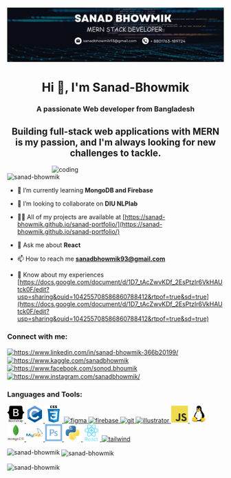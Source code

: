 ![logo](bg.gif)
<h1 align="center">Hi 👋, I'm Sanad-Bhowmik</h1>
<h3 align="center">A passionate Web developer from Bangladesh</h3>
<h2 align="center">Building full-stack web applications with MERN is my passion, and I'm always looking for new challenges to tackle.</h2>

<img align="right" alt="coding" width="400" src="https://camo.githubusercontent.com/cae12fddd9d6982901d82580bdf321d81fb299141098ca1c2d4891870827bf17/68747470733a2f2f6d69726f2e6d656469756d2e636f6d2f6d61782f313336302f302a37513379765349765f7430696f4a2d5a2e676966">

<p align="left"> <img src="https://komarev.com/ghpvc/?username=sanad-bhowmik&label=Profile%20views&color=0e75b6&style=flat" alt="sanad-bhowmik" /> </p>

- 🌱 I’m currently learning **MongoDB and Firebase**

- 👯 I’m looking to collaborate on **DIU NLPlab**

- 👨‍💻 All of my projects are available at [https://sanad-bhowmik.github.io/sanad-portfolio/](https://sanad-bhowmik.github.io/sanad-portfolio/)

- 💬 Ask me about **React**

- 📫 How to reach me **sanadbhowmik93@gmail.com**

- 📄 Know about my experiences [https://docs.google.com/document/d/1D7_tAcZwvKDf_2EsPtzlr6VkHAUtck0F/edit?usp=sharing&ouid=104255708586860788412&rtpof=true&sd=true](https://docs.google.com/document/d/1D7_tAcZwvKDf_2EsPtzlr6VkHAUtck0F/edit?usp=sharing&ouid=104255708586860788412&rtpof=true&sd=true)

<h3 align="left">Connect with me:</h3>
<p align="left">
<a href="https://linkedin.com/in/https://www.linkedin.com/in/sanad-bhowmik-366b20199/" target="blank"><img align="center" src="https://raw.githubusercontent.com/rahuldkjain/github-profile-readme-generator/master/src/images/icons/Social/linked-in-alt.svg" alt="https://www.linkedin.com/in/sanad-bhowmik-366b20199/" height="30" width="40" /></a>
<a href="https://kaggle.com/https://www.kaggle.com/sanadbhowmik" target="blank"><img align="center" src="https://raw.githubusercontent.com/rahuldkjain/github-profile-readme-generator/master/src/images/icons/Social/kaggle.svg" alt="https://www.kaggle.com/sanadbhowmik" height="30" width="40" /></a>
<a href="https://fb.com/https://www.facebook.com/sonod.bhoumik" target="blank"><img align="center" src="https://raw.githubusercontent.com/rahuldkjain/github-profile-readme-generator/master/src/images/icons/Social/facebook.svg" alt="https://www.facebook.com/sonod.bhoumik" height="30" width="40" /></a>
<a href="https://instagram.com/https://www.instagram.com/sanadbhowmik/" target="blank"><img align="center" src="https://raw.githubusercontent.com/rahuldkjain/github-profile-readme-generator/master/src/images/icons/Social/instagram.svg" alt="https://www.instagram.com/sanadbhowmik/" height="30" width="40" /></a>
</p>

<h3 align="left">Languages and Tools:</h3>
<p align="left"> <a href="https://getbootstrap.com" target="_blank" rel="noreferrer"> <img src="https://raw.githubusercontent.com/devicons/devicon/master/icons/bootstrap/bootstrap-plain-wordmark.svg" alt="bootstrap" width="40" height="40"/> </a> <a href="https://www.cprogramming.com/" target="_blank" rel="noreferrer"> <img src="https://raw.githubusercontent.com/devicons/devicon/master/icons/c/c-original.svg" alt="c" width="40" height="40"/> </a> <a href="https://www.w3schools.com/css/" target="_blank" rel="noreferrer"> <img src="https://raw.githubusercontent.com/devicons/devicon/master/icons/css3/css3-original-wordmark.svg" alt="css3" width="40" height="40"/> </a> <a href="https://www.figma.com/" target="_blank" rel="noreferrer"> <img src="https://www.vectorlogo.zone/logos/figma/figma-icon.svg" alt="figma" width="40" height="40"/> </a> <a href="https://firebase.google.com/" target="_blank" rel="noreferrer"> <img src="https://www.vectorlogo.zone/logos/firebase/firebase-icon.svg" alt="firebase" width="40" height="40"/> </a> <a href="https://git-scm.com/" target="_blank" rel="noreferrer"> <img src="https://www.vectorlogo.zone/logos/git-scm/git-scm-icon.svg" alt="git" width="40" height="40"/> </a> <a href="https://www.adobe.com/in/products/illustrator.html" target="_blank" rel="noreferrer"> <img src="https://www.vectorlogo.zone/logos/adobe_illustrator/adobe_illustrator-icon.svg" alt="illustrator" width="40" height="40"/> </a> <a href="https://developer.mozilla.org/en-US/docs/Web/JavaScript" target="_blank" rel="noreferrer"> <img src="https://raw.githubusercontent.com/devicons/devicon/master/icons/javascript/javascript-original.svg" alt="javascript" width="40" height="40"/> </a> <a href="https://www.linux.org/" target="_blank" rel="noreferrer"> <img src="https://raw.githubusercontent.com/devicons/devicon/master/icons/linux/linux-original.svg" alt="linux" width="40" height="40"/> </a> <a href="https://www.mongodb.com/" target="_blank" rel="noreferrer"> <img src="https://raw.githubusercontent.com/devicons/devicon/master/icons/mongodb/mongodb-original-wordmark.svg" alt="mongodb" width="40" height="40"/> </a> <a href="https://www.mysql.com/" target="_blank" rel="noreferrer"> <img src="https://raw.githubusercontent.com/devicons/devicon/master/icons/mysql/mysql-original-wordmark.svg" alt="mysql" width="40" height="40"/> </a> <a href="https://www.photoshop.com/en" target="_blank" rel="noreferrer"> <img src="https://raw.githubusercontent.com/devicons/devicon/master/icons/photoshop/photoshop-line.svg" alt="photoshop" width="40" height="40"/> </a> <a href="https://www.python.org" target="_blank" rel="noreferrer"> <img src="https://raw.githubusercontent.com/devicons/devicon/master/icons/python/python-original.svg" alt="python" width="40" height="40"/> </a> <a href="https://reactjs.org/" target="_blank" rel="noreferrer"> <img src="https://raw.githubusercontent.com/devicons/devicon/master/icons/react/react-original-wordmark.svg" alt="react" width="40" height="40"/> </a> <a href="https://tailwindcss.com/" target="_blank" rel="noreferrer"> <img src="https://www.vectorlogo.zone/logos/tailwindcss/tailwindcss-icon.svg" alt="tailwind" width="40" height="40"/> </a> </p>

<p><img align="left" src="https://github-readme-stats.vercel.app/api/top-langs?username=sanad-bhowmik&show_icons=true&locale=en&layout=compact" alt="sanad-bhowmik" /></p>

<p>&nbsp;<img align="center" src="https://github-readme-stats.vercel.app/api?username=sanad-bhowmik&show_icons=true&locale=en" alt="sanad-bhowmik" /></p>

<p><img align="center" src="https://github-readme-streak-stats.herokuapp.com/?user=sanad-bhowmik&" alt="sanad-bhowmik" /></p>
